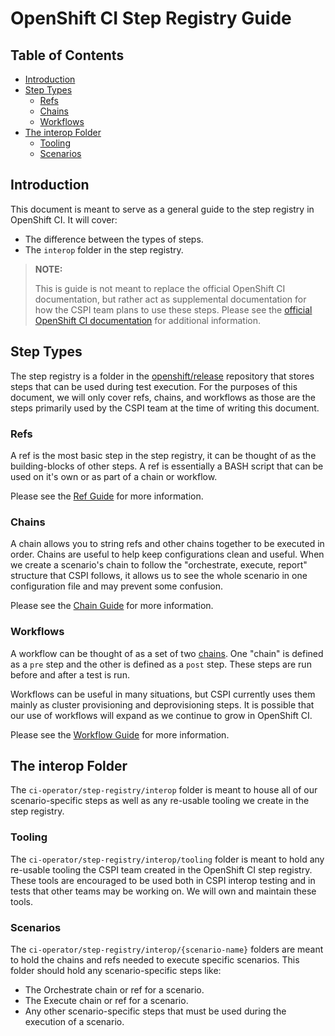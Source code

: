 # OpenShift CI Step Registry Guide<!-- omit from toc -->

## Table of Contents<!-- omit from toc -->
- [Introduction](#introduction)
- [Step Types](#step-types)
  - [Refs](#refs)
  - [Chains](#chains)
  - [Workflows](#workflows)
- [The interop Folder](#the-interop-folder)
  - [Tooling](#tooling)
  - [Scenarios](#scenarios)

## Introduction
This document is meant to serve as a general guide to the step registry in OpenShift CI. It will cover:
- The difference between the types of steps.
- The `interop` folder in the step registry.

> **NOTE:**
> 
> This is guide is not meant to replace the official OpenShift CI documentation, but rather act as supplemental documentation for how the CSPI team plans to use these steps. Please see the [official OpenShift CI documentation](https://docs.ci.openshift.org/docs/architecture/ci-operator-internals/steps/) for additional information.

## Step Types
The step registry is a folder in the [openshift/release](https://github.com/openshift/release) repository that stores steps that can be used during test execution. For the purposes of this document, we will only cover refs, chains, and workflows as those are the steps primarily used by the CSPI team at the time of writing this document.

### Refs
A ref is the most basic step in the step registry, it can be thought of as the building-blocks of other steps. A ref is essentially a BASH script that can be used on it's own or as part of a chain or workflow. 

Please see the [Ref Guide](Step_Registry_Ref_Guide.md) for more information.

### Chains
A chain allows you to string refs and other chains together to be executed in order. Chains are useful to help keep configurations clean and useful. When we create a scenario's chain to follow the "orchestrate, execute, report" structure that CSPI follows, it allows us to see the whole scenario in one configuration file and may prevent some confusion. 

Please see the [Chain Guide](Step_Registry_Chain_Guide.md) for more information.

### Workflows
A workflow can be thought of as a set of two [chains](Step_Registry_Chain_Guide.md). One "chain" is defined as a `pre` step and the other is defined as a `post` step. These steps are run before and after a test is run.

Workflows can be useful in many situations, but CSPI currently uses them mainly as cluster provisioning and deprovisioning steps. It is possible that our use of workflows will expand as we continue to grow in OpenShift CI.

Please see the [Workflow Guide](Step_Registry_Workflow_Guide.md) for more information.

## The interop Folder
The `ci-operator/step-registry/interop` folder is meant to house all of our scenario-specific steps as well as any re-usable tooling we create in the step registry.

### Tooling
The `ci-operator/step-registry/interop/tooling` folder is meant to hold any re-usable tooling the CSPI team created in the OpenShift CI step registry. These tools are encouraged to be used both in CSPI interop testing and in tests that other teams may be working on. We will own and maintain these tools.

### Scenarios
The `ci-operator/step-registry/interop/{scenario-name}` folders are meant to hold the chains and refs needed to execute specific scenarios. This folder should hold any scenario-specific steps like:

- The Orchestrate chain or ref for a scenario.
- The Execute chain or ref for a scenario.
- Any other scenario-specific steps that must be used during the execution of a scenario.